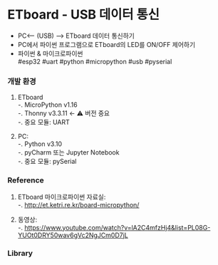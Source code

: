 # ETboard - USB 데이터 통신
- PC<-- (USB) --> ETboard 데이터 통신하기  
- PC에서 파이썬 프로그램으로 ETboard의 LED를 ON/OFF 제어하기  
- 파이썬 & 마이크로파이썬   
#esp32 #uart #python #micropython #usb #pyserial


### 개발 환경
1. ETboard  
-. MicroPython v1.16  
-. Thonny v3.3.11 <- :warning: 버전 중요     
-. 중요 모듈: UART  
 

2. PC:  
-. Python v3.10  
-. pyCharm 또는 Jupyter Notebook  
-. 중요 모듈: pySerial  
   

### Reference
1. ETboard 마이크로파이썬 자료실:   
-. http://et.ketri.re.kr/board-micropython/  

2. 동영상:  
-. https://www.youtube.com/watch?v=lA2C4mfzHj4&list=PL08G-YUOt0DRY50wav6gVc2NgJCm0D7jL  

### Library
  